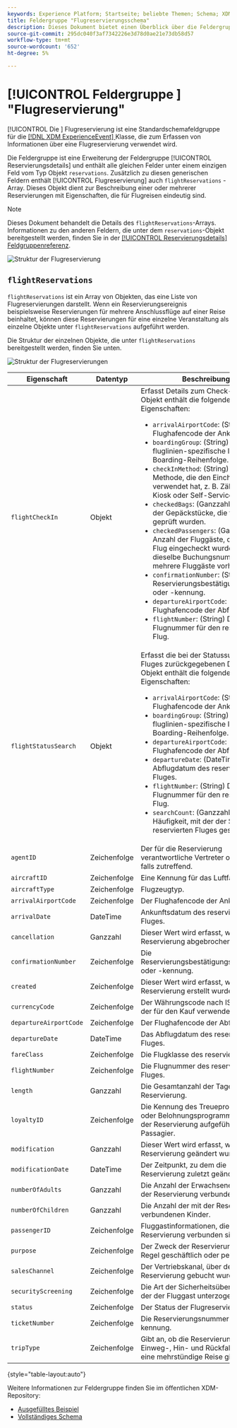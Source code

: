 ```yaml
---
keywords: Experience Platform; Startseite; beliebte Themen; Schema; XDM; ExperienceEvent; Felder; Schemas; Schemas; Schema-Design; Feldergruppe; Feldergruppe; Reservierung; Flug;
title: Feldergruppe "Flugreservierungsschema"
description: Dieses Dokument bietet einen Überblick über die Feldergruppe Flugreservierungsschema .
source-git-commit: 295dc040f3af7342226e3d78d0ae21e73db58d57
workflow-type: tm+mt
source-wordcount: '652'
ht-degree: 5%

---
```



# [!UICONTROL Feldergruppe ] &quot;Flugreservierung&quot;

[!UICONTROL Die ] Flugreservierung ist eine Standardschemafeldgruppe für die  [[!DNL XDM ExperienceEvent] ](../../classes/experienceevent.md) Klasse, die zum Erfassen von Informationen über eine Flugreservierung verwendet wird.

Die Feldergruppe ist eine Erweiterung der Feldergruppe [!UICONTROL Reservierungsdetails] und enthält alle gleichen Felder unter einem einzigen Feld vom Typ Objekt `reservations`. Zusätzlich zu diesen generischen Feldern enthält [!UICONTROL Flugreservierung] auch `flightReservations` -Array. Dieses Objekt dient zur Beschreibung einer oder mehrerer Reservierungen mit Eigenschaften, die für Flugreisen eindeutig sind.

>[!NOTE]
>
>Dieses Dokument behandelt die Details des `flightReservations`-Arrays. Informationen zu den anderen Feldern, die unter dem `reservations`-Objekt bereitgestellt werden, finden Sie in der [[!UICONTROL Reservierungsdetails] Feldgruppenreferenz](./reservation-details.md).

![Struktur der Flugreservierung](../../images/field-groups/flight-reservation/structure.png)

## `flightReservations`

`flightReservations` ist ein Array von Objekten, das eine Liste von Flugreservierungen darstellt. Wenn ein Reservierungsereignis beispielsweise Reservierungen für mehrere Anschlussflüge auf einer Reise beinhaltet, können diese Reservierungen für eine einzelne Veranstaltung als einzelne Objekte unter `flightReservations` aufgeführt werden.

Die Struktur der einzelnen Objekte, die unter `flightReservations` bereitgestellt werden, finden Sie unten.

![Struktur der Flugreservierungen](../../images/field-groups/flight-reservation/flightReservations.png)

| Eigenschaft | Datentyp | Beschreibung |
| --- | --- | --- |
| `flightCheckIn` | Objekt | Erfasst Details zum Check-in. Das Objekt enthält die folgenden Eigenschaften:<ul><li>`arrivalAirportCode`: (String) Der Flughafencode der Ankunftsstadt.</li><li>`boardingGroup`: (String) Der fluglinien-spezifische Indikator der Boarding-Reihenfolge.</li><li>`checkInMethod`: (String) Die Methode, die den Eincheckvorgang verwendet hat, z. B. Zähler, Online, Kiosk oder Self-Service.</li><li>`checkedBags`: (Ganzzahl) Die Anzahl der Gepäckstücke, die für den Flug geprüft wurden.</li><li>`checkedPassengers`: (Ganzzahl) Die Anzahl der Fluggäste, die für den Flug eingecheckt wurden, wenn für dieselbe Buchungsnummer mehrere Fluggäste vorhanden sind.</li><li>`confirmationNumber`: (String) Die Reservierungsbestätigungsnummer oder -kennung.</li><li>`departureAirportCode`: (String) Der Flughafencode der Abflugstadt.</li><li>`flightNumber`: (String) Die Flugnummer für den reservierten Flug.</li></ul> |
| `flightStatusSearch` | Objekt | Erfasst die bei der Statussuche des Fluges zurückgegebenen Daten. Das Objekt enthält die folgenden Eigenschaften:<ul><li>`arrivalAirportCode`: (String) Der Flughafencode der Ankunftsstadt.</li><li>`boardingGroup`: (String) Der fluglinien-spezifische Indikator der Boarding-Reihenfolge.</li><li>`departureAirportCode`: (String) Der Flughafencode der Abflugstadt.</li><li>`departureDate`: (DateTime) Das Abflugdatum des reservierten Fluges.</li><li>`flightNumber`: (String) Die Flugnummer für den reservierten Flug.</li><li>`searchCount`: (Ganzzahl) Die Häufigkeit, mit der der Status des reservierten Fluges gesucht wurde.</li></ul> |
| `agentID` | Zeichenfolge | Der für die Reservierung verantwortliche Vertreter oder Bucher, falls zutreffend. |
| `aircraftID` | Zeichenfolge | Eine Kennung für das Luftfahrzeug. |
| `aircraftType` | Zeichenfolge | Flugzeugtyp. |
| `arrivalAirportCode` | Zeichenfolge | Der Flughafencode der Ankunftsstadt. |
| `arrivalDate` | DateTime | Ankunftsdatum des reservierten Fluges. |
| `cancellation` | Ganzzahl | Dieser Wert wird erfasst, wenn eine Reservierung abgebrochen wurde. |
| `confirmationNumber` | Zeichenfolge | Die Reservierungsbestätigungsnummer oder -kennung. |
| `created` | Zeichenfolge | Dieser Wert wird erfasst, wenn eine Reservierung erstellt wurde. |
| `currencyCode` | Zeichenfolge | Der Währungscode nach ISO 4217, der für den Kauf verwendet wird. |
| `departureAirportCode` | Zeichenfolge | Der Flughafencode der Abflugstadt. |
| `departureDate` | DateTime | Das Abflugdatum des reservierten Fluges. |
| `fareClass` | Zeichenfolge | Die Flugklasse des reservierten Fluges. |
| `flightNumber` | Zeichenfolge | Die Flugnummer des reservierten Fluges. |
| `length` | Ganzzahl | Die Gesamtanzahl der Tage für die Reservierung. |
| `loyaltyID` | Zeichenfolge | Die Kennung des Treueprogramms oder Belohnungsprogramms für den in der Reservierung aufgeführten Passagier. |
| `modification` | Ganzzahl | Dieser Wert wird erfasst, wenn eine Reservierung geändert wurde. |
| `modificationDate` | DateTime | Der Zeitpunkt, zu dem die Reservierung zuletzt geändert wurde. |
| `numberOfAdults` | Ganzzahl | Die Anzahl der Erwachsenen, die mit der Reservierung verbunden sind. |
| `numberOfChildren` | Ganzzahl | Die Anzahl der mit der Reservierung verbundenen Kinder. |
| `passengerID` | Zeichenfolge | Fluggastinformationen, die mit der Reservierung verbunden sind. |
| `purpose` | Zeichenfolge | Der Zweck der Reservierung, in der Regel geschäftlich oder persönlich. |
| `salesChannel` | Zeichenfolge | Der Vertriebskanal, über den die Reservierung gebucht wurde. |
| `securityScreening` | Zeichenfolge | Die Art der Sicherheitsüberprüfung, der der Fluggast unterzogen wird. |
| `status` | Zeichenfolge | Der Status der Flugreservierung. |
| `ticketNumber` | Zeichenfolge | Die Reservierungsnummer oder -kennung. |
| `tripType` | Zeichenfolge | Gibt an, ob die Reservierung für eine Einweg-, Hin- und Rückfahrt oder für eine mehrstündige Reise gilt. |

{style=&quot;table-layout:auto&quot;}

Weitere Informationen zur Feldergruppe finden Sie im öffentlichen XDM-Repository:

* [Ausgefülltes Beispiel](https://github.com/adobe/xdm/blob/master/components/fieldgroups/experience-event/industry-verticals/experienceevent-flight-reservation.example.1.json)
* [Vollständiges Schema](https://github.com/adobe/xdm/blob/master/components/fieldgroups/experience-event/industry-verticals/experienceevent-flight-reservation.schema.json)
